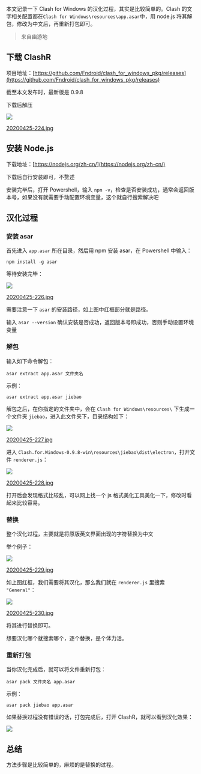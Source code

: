 

本文记录一下 Clash for Windows 的汉化过程，其实是比较简单的。Clash 的文字相关配置都在`Clash for Windows\resources\app.asar`中，用 node.js 将其解包，修改为中文后，再重新打包即可。

> 来自幽游地

## 下载 ClashR

项目地址：[https://github.com/Fndroid/clash_for_windows_pkg/releases](https://github.com/Fndroid/clash_for_windows_pkg/releases)

截至本文发布时，最新版是 0.9.8

下载后解压

![](https://cdn.jsdelivr.net/gh/tianzhenwuxie01/gitpicgo/img/20200824213828.jpg)

[20200425-224.jpg](https://img.uud.me/dispatch/9113a9e77861532bfb272430fa82b27e)

## 安装 Node.js

下载地址：[https://nodejs.org/zh-cn/](https://nodejs.org/zh-cn/)

下载后自行安装即可，不赘述

安装完毕后，打开 Powershell，输入 `npm -v`，检查是否安装成功，通常会返回版本号，如果没有就需要手动配置环境变量，这个就自行搜索解决吧

## 汉化过程

### 安装 asar

首先进入 `app.asar` 所在目录，然后用 npm 安装 asar，在 Powershell 中输入：

```
npm install -g asar

```

等待安装完毕：

![](https://cdn.jsdelivr.net/gh/tianzhenwuxie01/gitpicgo/img/20200824213904.jpg)

[20200425-226.jpg](https://img.uud.me/dispatch/87dfef685148d2dc6b80e5619aef2f34)

需要注意一下 `asar` 的安装路径，如上图中红框部分就是路径。

输入 `asar --version` 确认安装是否成功，返回版本号即成功，否则手动设置环境变量

### 解包

输入如下命令解包：

```
asar extract app.asar 文件夹名

```

示例：

```
asar extract app.asar jiebao

```

解包之后，在你指定的文件夹中，会在 `Clash for Windows\resources\` 下生成一个文件夹 `jiebao`，进入此文件夹下，目录结构如下：

![](https://cdn.jsdelivr.net/gh/tianzhenwuxie01/gitpicgo/img/20200824214051.jpg)

[20200425-227.jpg](https://img.uud.me/dispatch/64858a782708afe8fd23de2f01960994)

进入 `Clash.for.Windows-0.9.8-win\resources\jiebao\dist\electron`，打开文件 `renderer.js`：

![](https://cdn.jsdelivr.net/gh/tianzhenwuxie01/gitpicgo/img/20200824214150.jpg)

[20200425-228.jpg](https://img.uud.me/dispatch/d5343c144b90c2ca00ce6cc69a43fa6d)

打开后会发现格式比较乱，可以网上找一个 js 格式美化工具美化一下，修改时看起来比较容易。

### 替换

整个汉化过程，主要就是将原版英文界面出现的字符替换为中文

举个例子：

![](https://cdn.jsdelivr.net/gh/tianzhenwuxie01/gitpicgo/img/20200824214226.jpg)

[20200425-229.jpg](https://img.uud.me/dispatch/cc38b77a83b300176444b49822be0d04)

如上图红框，我们需要将其汉化，那么我们就在 `renderer.js` 里搜索 `"General"`：

![](https://cdn.jsdelivr.net/gh/tianzhenwuxie01/gitpicgo/img/20200824214243.jpg)

[20200425-230.jpg](https://img.uud.me/dispatch/58f6169bd760b1e4b644c8b8bc3f108f)

将其进行替换即可。

想要汉化哪个就搜索哪个，逐个替换，是个体力活。

### 重新打包

当你汉化完成后，就可以将文件重新打包：

```
asar pack 文件夹名 app.asar

```

示例：

```
asar pack jiebao app.asar

```

如果替换过程没有错误的话，打包完成后，打开 ClashR，就可以看到汉化效果：

![](https://cdn.jsdelivr.net/gh/tianzhenwuxie01/gitpicgo/img/20200824214329.jpg)

## 总结

方法步骤是比较简单的，麻烦的是替换的过程。

